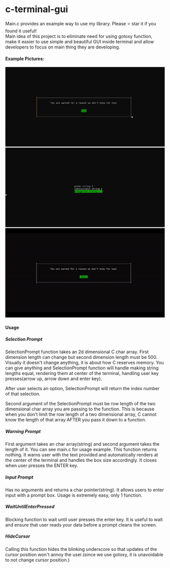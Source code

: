 # c-terminal-gui
Main.c provides an example way to use my library. Please ⭐ star it if you found it useful!<br>
Main idea of this project is to eliminate need for using gotoxy function, make it easier to use simple and beautiful GUI inside terminal and allow developers to focus on main thing they are developing.
#### Example Pictures:
![warning-prompt](./warning-prompt-example.png)
![selection-prompt](./selection-prompt-example.png)
![usage-gif-and-input-prompt](./input-prompt-example.gif)

#### Usage

##### Selection Prompt

SelectionPrompt function takes an 2d dimensional C char array. First dimension length can change but second dimension length must be 500. Visually it doesn't change anything, it is about how C reserves memory. You can give anything and SelectionPrompt function will handle making string lengths equal, rendering them at center of the terminal, handling user key presses(arrow up, arrow down and enter key).

After user selects an option, SelectionPrompt will return the index number of that selection.

Second argument of the SelectionPrompt must be row length of the two dimensional char array you are passing to the function. This is because when you don't limit the row length of a two dimensional array, C cannot know the length of that array AFTER you pass it down to a function.

##### Warning Prompt

First argument takes an char array(string) and second argument takes the length of it. You can see main.c for usage example. This function returns nothing. It warns user with the text provided and automatically renders at the center of the terminal and handles the box size accordingly. It closes when user presses the ENTER key.

##### Input Prompt

Has no arguments and returns a char pointer(string). It allows users to enter input with a prompt box. Usage is extremely easy, only 1 function.

##### WaitUntilEnterPressed

Blocking function to wait until user presses the enter key. It is useful to wait and ensure that user reads your data before a prompt cleans the screen.

##### HideCursor

Calling this function hides the blinking underscore so that updates of the cursor position won't annoy the user.(since we use gotoxy, it is unavoidable to not change cursor position.)